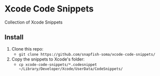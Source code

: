 # Xcode Code Snippets

Collection of Xcode Snippets

## Install

1. Clone this repo:
    * ``git clone https://github.com/snapfish-soma/xcode-code-snippets/``
1. Copy the snippets to Xcode's folder:
    * ``cp xcode-code-snippets/*.codesnippet ~/Library/Developer/Xcode/UserData/CodeSnippets/``
